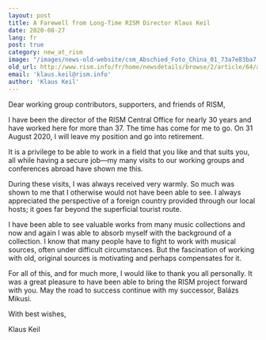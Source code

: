 ```yaml
---
layout: post
title: A Farewell from Long-Time RISM Director Klaus Keil
date: 2020-08-27
lang: fr
post: true
category: new_at_rism
image: "/images/news-old-website/csm_Abschied_Foto_China_01_73a7e83ba7.jpg"
old_url: http://www.rism.info/fr/home/newsdetails/browse/2/article/64/a-farewell-from-long-time-rism-director-klaus-keil.html
email: 'klaus.keil@rism.info'
author: 'Klaus Keil'
---
```


Dear working group contributors, supporters, and friends of RISM,   
  
I have been the director of the RISM Central Office for nearly 30 years and have worked here for more than 37. The time has come for me to go. On 31 August 2020, I will leave my position and go into retirement.  
  
It is a privilege to be able to work in a field that you like and that suits you, all while having a secure job—my many visits to our working groups and conferences abroad have shown me this.  
  
During these visits, I was always received very warmly. So much was shown to me that I otherwise would not have been able to see. I always appreciated the perspective of a foreign country provided through our local hosts; it goes far beyond the superficial tourist route.

I have been able to see valuable works from many music collections and now and again I was able to absorb myself with the background of a collection. I know that many people have to fight to work with musical sources, often under difficult circumstances. But the fascination of working with old, original sources is motivating and perhaps compensates for it.  
  
For all of this, and for much more, I would like to thank you all personally. It was a great pleasure to have been able to bring the RISM project forward with you. May the road to success continue with my successor, Balázs Mikusi.  
  
With best wishes,

Klaus Keil

